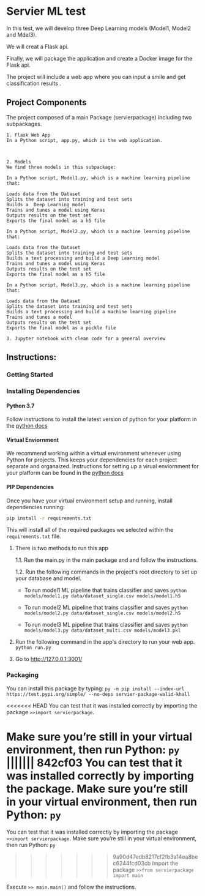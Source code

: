 # Servier ML test
In this test, we will develop three Deep Learning models (Model1, Model2 and Mdel3).

We will creat a Flask api.

Finally, we will package the application and create a Docker image for the Flask api.

The project will include a web app where you can input a smile and get classification results . 

## Project Components
The project composed of a main Package (servierpackage) including two subpackages.

    1. Flask Web App
    In a Python script, app.py, which is the web application.



    2. Models
    We find three models in this subpackage:

    In a Python script, Model1.py, which is a machine learning pipeline that:

    Loads data from the Dataset
    Splits the dataset into training and test sets
    Builds a  Deep Learning model
    Trains and tunes a model using Keras
    Outputs results on the test set
    Exports the final model as a h5 file

    In a Python script, Model2.py, which is a machine learning pipeline that:

    Loads data from the Dataset
    Splits the dataset into training and test sets
    Builds a text processing and build a Deep Learning model
    Trains and tunes a model using Keras
    Outputs results on the test set
    Exports the final model as a h5 file

    In a Python script, Model3.py, which is a machine learning pipeline that:

    Loads data from the Dataset
    Splits the dataset into training and test sets
    Builds a text processing and build a machine learning pipeline
    Trains and tunes a model 
    Outputs results on the test set
    Exports the final model as a pickle file

    3. Jupyter notebook with clean code for a general overview



## Instructions:

### Getting Started

### Installing Dependencies

#### Python 3.7

Follow instructions to install the latest version of python for your platform in the [python docs](https://docs.python.org/3/using/unix.html#getting-and-installing-the-latest-version-of-python)

#### Virtual Enviornment

We recommend working within a virtual environment whenever using Python for projects. This keeps your dependencies for each project separate and organaized. Instructions for setting up a virual enviornment for your platform can be found in the [python docs](https://packaging.python.org/guides/installing-using-pip-and-virtual-environments/)

#### PIP Dependencies

Once you have your virtual environment setup and running, install dependencies running:

```bash
pip install -r requirements.txt
```

This will install all of the required packages we selected within the `requirements.txt` file.



1. There is two methods to run this app


   1.1. Run the main.py in the main package and and follow the instructions.


   1.2. Run the following commands in the project's root directory to set up your database and model.

    - To run model1 ML pipeline that trains classifier and saves
        `python models/model1.py data/dataset_single.csv models/model1.h5`

    - To run model2 ML pipeline that trains classifier and saves
        `python models/model2.py data/dataset_single.csv models/model2.h5`

    - To run model3 ML pipeline that trains classifier and saves
        `python models/model3.py data/dataset_multi.csv models/model3.pkl`

2. Run the following command in the app's directory to run your web app.
    `python run.py`

3. Go to http://127.0.0.1:3001/


### Packaging
You can install this package by typing:
`py -m pip install --index-url https://test.pypi.org/simple/ --no-deps servier-package-walid-khall`

<<<<<<< HEAD
You can test that it was installed correctly by importing the package `>>import servierpackage`.


Make sure you’re still in your virtual environment, then run Python:  `py`
||||||| 842cf03
You can test that it was installed correctly by importing the package. Make sure you’re still in your virtual environment, then run Python:  `py`
=======
You can test that it was installed correctly by importing the package `>>import servierpackage`.
Make sure you’re still in your virtual environment, then run Python:  `py`
>>>>>>> 9a90d47edb8217cf2fb3a14ea8bec6244fcd03cb
Import the package `>>from servierpackage import main`

Execute `>> main.main()` and follow the instructions.
